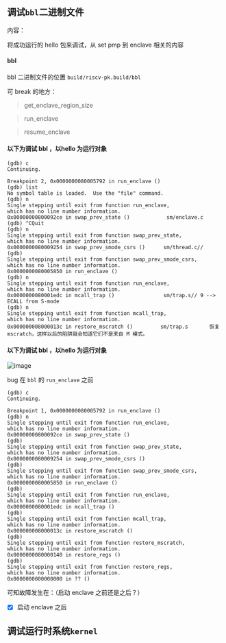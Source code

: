##  调试`bbl`二进制文件

内容：


将成功运行的 hello 包来调试，从 set pmp 到 enclave 相关的内容 

#### bbl

bbl 二进制文件的位置    `build/riscv-pk.build/bbl`

可 break  的地方：
> get_enclave_region_size

> run_enclave

> resume_enclave


#### 以下为调试 bbl  ，以hello 为运行对象

```
(gdb) c
Continuing.

Breakpoint 2, 0x0000000080005792 in run_enclave ()
(gdb) list
No symbol table is loaded.  Use the "file" command.
(gdb) n
Single stepping until exit from function run_enclave,
which has no line number information.
0x00000000800092ce in swap_prev_state ()            sm/enclave.c
(gdb) ^CQuit
(gdb) n
Single stepping until exit from function swap_prev_state,
which has no line number information.
0x0000000080009254 in swap_prev_smode_csrs ()      sm/thread.c//    
(gdb) 
Single stepping until exit from function swap_prev_smode_csrs,
which has no line number information.
0x0000000080005850 in run_enclave ()
(gdb) n
Single stepping until exit from function run_enclave,
which has no line number information.
0x0000000080001edc in mcall_trap ()                sm/trap.s// 9 --> ECALL from S-mode
(gdb) n
Single stepping until exit from function mcall_trap,
which has no line number information. 
0x000000008000013c in restore_mscratch ()         sm/trap.s       恢复 mscratch，这样以后的陷阱就会知道它们不是来自 M 模式。

```

#### 以下为调试 bbl  ，以hello 为运行对象
![image](https://github.com/MIn515/sel4-test/assets/74185337/4ab9f6b1-01fa-4110-a822-cd209d9a26a2)

bug 在 `bbl` 的 `run_enclave` 之前

```
(gdb) c
Continuing.

Breakpoint 1, 0x0000000080005792 in run_enclave ()
(gdb) n
Single stepping until exit from function run_enclave,
which has no line number information.
0x00000000800092ce in swap_prev_state ()
(gdb) 
Single stepping until exit from function swap_prev_state,
which has no line number information.
0x0000000080009254 in swap_prev_smode_csrs ()
(gdb) 
Single stepping until exit from function swap_prev_smode_csrs,
which has no line number information.
0x0000000080005850 in run_enclave ()
(gdb) 
Single stepping until exit from function run_enclave,
which has no line number information.
0x0000000080001edc in mcall_trap ()
(gdb) 
Single stepping until exit from function mcall_trap,
which has no line number information.
0x000000008000013c in restore_mscratch ()
(gdb) 
Single stepping until exit from function restore_mscratch,
which has no line number information.
0x0000000080000140 in restore_regs ()
(gdb) 
Single stepping until exit from function restore_regs,
which has no line number information.
0x0000000000000000 in ?? ()

```

可知故障发生在：（启动 enclave 之前还是之后？）
- [x] 启动 enclave 之后

##  调试运行时系统`kernel`



